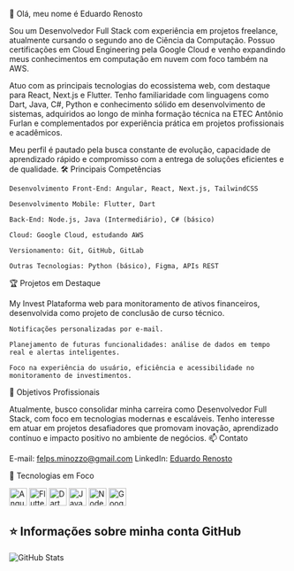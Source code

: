 👋 Olá, meu nome é Eduardo Renosto

Sou um Desenvolvedor Full Stack com experiência em projetos freelance, atualmente cursando o segundo ano de Ciência da Computação. Possuo certificações em Cloud Engineering pela Google Cloud e venho expandindo meus conhecimentos em computação em nuvem com foco também na AWS.

Atuo com as principais tecnologias do ecossistema web, com destaque para React, Next.js e Flutter. Tenho familiaridade com linguagens como Dart, Java, C#, Python e conhecimento sólido em desenvolvimento de sistemas, adquiridos ao longo de minha formação técnica na ETEC Antônio Furlan e complementados por experiência prática em projetos profissionais e acadêmicos.

Meu perfil é pautado pela busca constante de evolução, capacidade de aprendizado rápido e compromisso com a entrega de soluções eficientes e de qualidade.
🛠️ Principais Competências

    Desenvolvimento Front-End: Angular, React, Next.js, TailwindCSS

    Desenvolvimento Mobile: Flutter, Dart

    Back-End: Node.js, Java (Intermediário), C# (básico)

    Cloud: Google Cloud, estudando AWS

    Versionamento: Git, GitHub, GitLab

    Outras Tecnologias: Python (básico), Figma, APIs REST

🏆 Projetos em Destaque

My Invest
Plataforma web para monitoramento de ativos financeiros, desenvolvida como projeto de conclusão de curso técnico.

    Notificações personalizadas por e-mail.

    Planejamento de futuras funcionalidades: análise de dados em tempo real e alertas inteligentes.

    Foco na experiência do usuário, eficiência e acessibilidade no monitoramento de investimentos.

🎯 Objetivos Profissionais

Atualmente, busco consolidar minha carreira como Desenvolvedor Full Stack, com foco em tecnologias modernas e escaláveis. Tenho interesse em atuar em projetos desafiadores que promovam inovação, aprendizado contínuo e impacto positivo no ambiente de negócios.
📫 Contato

E-mail: felps.minozzo@gmail.com
LinkedIn: <a href="https://wwww.linkedin.com/in/felipe-renosto/">Eduardo Renosto</a>

🚀 Tecnologias em Foco

<a href="https://angular.io" target="_blank"><img height="32" src="https://cdn.worldvectorlogo.com/logos/angular-icon-1.svg" alt="Angular"/></a>
<a href="https://flutter.dev" target="_blank"><img height="32" src="https://cdn.worldvectorlogo.com/logos/flutter.svg" alt="Flutter"/></a>
<a href="https://dart.dev" target="_blank"><img height="32" src="https://cdn.worldvectorlogo.com/logos/dart.svg" alt="Dart"/></a>
<a href="https://www.java.com" target="_blank"><img height="32" src="https://cdn.worldvectorlogo.com/logos/java-4.svg" alt="Java"/></a>
<a href="https://nodejs.org" target="_blank"><img height="32" src="https://cdn.worldvectorlogo.com/logos/nodejs-icon.svg" alt="Node.js"/></a>
<a href="https://cloud.google.com" target="_blank"><img height="32" src="https://cdn.worldvectorlogo.com/logos/google-cloud-1.svg" alt="Google Cloud"/></a>
  
 ## ⭐ Informações sobre minha conta GitHub 
 ![GitHub Stats](https://github-readme-stats.vercel.app/api?username=felpsminozzo&show_icons=true)
